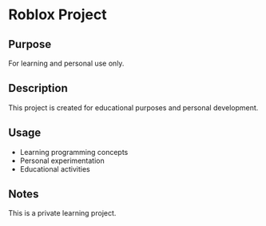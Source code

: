 # Roblox Project

## Purpose

For learning and personal use only.

## Description

This project is created for educational purposes and personal development.

## Usage

- Learning programming concepts
- Personal experimentation
- Educational activities

## Notes

This is a private learning project.
